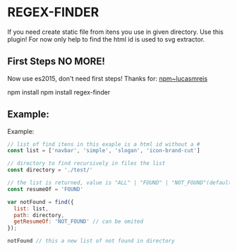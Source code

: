 # REGEX-FINDER

If you need create static file from itens you use in given directory.
Use this plugin! For now only help to find the html id is used to svg extractor.

## First Steps NO MORE!
Now use es2015, don't need first steps!
Thanks for:
[npm~lucasmreis](https://www.npmjs.com/~lucasmreis)

npm install npm install regex-finder

## Example:
Example:
```javascript
// list of find itens in this exaple is a html id without a #
const list = ['navbar', 'simple', 'slogan', 'icon-brand-cut']

// directory to find recursively in files the list
const directory = './test/'

// the list is returned, value is "ALL" | "FOUND" | "NOT_FOUND"(default)
const resumeOf = 'FOUND'

var notFound = find({
  list: list,
  path: directory,
  getResumeOf: 'NOT_FOUND' // can be omited
});

notFound // this a new list of not found in directory
```
